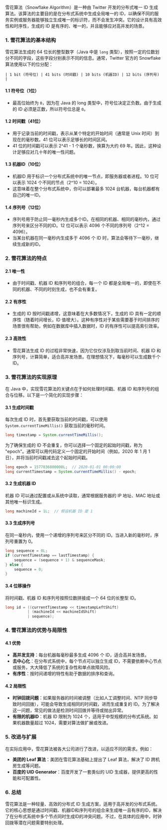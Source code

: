 雪花算法（Snowflake Algorithm）是一种由 Twitter 开发的分布式唯一 ID 生成算法。该算法的主要目的是在分布式系统中生成全局唯一的 ID，以确保不同的服务实例或服务器能够独立生成唯一的标识符，而不会发生冲突。它的设计具有高效性和时序性，生成的 ID 是有序的、唯一的，并且能够应对高并发的场景。

### 1. 雪花算法的基本结构
雪花算法生成的 64 位长的整型数字（Java 中是 `long` 类型），按照一定的位数划分不同的字段，这些字段分别表示不同的信息。通常，Twitter 官方的 Snowflake 算法使用以下的位分配：

```
| 1 bit (符号位) | 41 bits (时间戳) | 10 bits (机器ID) | 12 bits (序列号) |
```

#### 1.1 符号位（1位）
- 最高位始终为 `0`，因为在 Java 的 long 类型中，符号位决定正负数。由于生成的 ID 必须是正数，所以符号位总是 `0`。

#### 1.2 时间戳（41位）
- 用于记录当前的时间戳，表示从某个特定的开始时间（通常是 Unix 时间）到现在的毫秒数。41 位可以表示足够长的时间区间。
- 41 位的时间戳可以表示 2^41 - 1 个毫秒数，换算为大约 69 年。因此，这种设计足够应对几十年的唯一性问题。
  
#### 1.3 机器ID（10位）
- 机器ID 用于标识一个分布式系统中的唯一节点，即服务器或者进程。10 位可以表示 1024 个不同的节点（2^10 = 1024）。
- 这意味着在整个分布式系统中，你可以部署最多 1024 台机器，每台机器都有自己的唯一ID。

#### 1.4 序列号（12位）
- 序列号用于防止同一毫秒内生成多个ID。在相同的机器、相同的毫秒内，通过序列号来区分不同的ID。12 位可以表示 4096 个不同的序列号（2^12 = 4096）。
- 当某台机器在同一毫秒内生成多于 4096 个 ID 时，算法会等待下一毫秒，继续生成新的ID。

### 2. 雪花算法的特点
#### 2.1 唯一性
- 由于时间戳、机器 ID 和序列号的组合，每一个 ID 都是全局唯一的，即使在不同的机器、不同的时刻生成，也不会有重复。

#### 2.2 有序性
- 生成的 ID 按时间戳递增，这意味着在大多数情况下，生成的 ID 具有一定的顺序性（随着时间增长，ID 值增大）。这种有序性对于某些需要基于时间排序的场景很有帮助，例如在数据库中插入数据时，ID 的有序性可以提高索引效率。

#### 2.3 高效性
- 雪花算法生成 ID 的过程非常快速，因为它仅仅涉及到取当前时间、机器 ID 和序列号，计算简单，适合高并发场景。在理想情况下，每毫秒可以生成数千个 ID。

### 3. 雪花算法的实现原理

在 Java 中，实现雪花算法的关键点在于如何处理时间戳、机器 ID 和序列号的组合与位移。以下是一个简化的实现步骤：

#### 3.1 生成时间戳
每次生成 ID 时，首先要获取当前的时间戳，可以使用 `System.currentTimeMillis()` 获取当前的毫秒时间。

```java
long timestamp = System.currentTimeMillis();
```

为了确保生成的 ID 不会重复，你可以选择一个固定的起始时间戳，称为 "epoch"。通常可以用代码定义一个固定的开始时间（例如，2020 年 1 月 1 日），并将当前时间戳减去这个起始时间戳。

```java
long epoch = 1577836800000L;  // 2020-01-01 00:00:00
long currentTimestamp = System.currentTimeMillis() - epoch;
```

#### 3.2 生成机器 ID
机器 ID 可以通过配置或从系统中读取，通常根据服务器的 IP 地址、MAC 地址或其他唯一标识生成。

```java
long machineId = 1L;  // 假设机器 ID 是 1
```

#### 3.3 生成序列号
在同一毫秒内，使用一个递增的序列号来区分不同的 ID。当进入新的毫秒时，序列号重置为 0。

```java
long sequence = 0L;
if (currentTimestamp == lastTimestamp) {
    sequence = (sequence + 1) & sequenceMask;
} else {
    sequence = 0;
}
```

#### 3.4 位移操作
将时间戳、机器 ID 和序列号按照位数拼接成一个 64 位的长整型 ID。

```java
long id = ((currentTimestamp << timestampLeftShift) 
          | (machineId << machineIdShift) 
          | sequence);
```

### 4. 雪花算法的优势与局限性
#### 4.1 优势
- **高并发支持**：每台机器每毫秒最多生成 4096 个 ID，适合高并发场景。
- **去中心化**：在分布式系统中，每个节点可以独立生成 ID，不需要依赖中心节点或服务，大大降低了系统的复杂性和单点故障风险。
- **有序性**：按时间递增的特性有助于数据的排序和查询。

#### 4.2 局限性
- **时钟回拨问题**：如果服务器的时间被调整（比如人工调整时间、NTP 同步导致时间回拨），可能会导致生成相同的时间戳，进而生成重复的 ID。为了解决这一问题，常见的做法是检测时间回拨并等待或抛出异常。
- **有限的机器ID**：机器 ID 限制为 1024 个，适用于中型规模的分布式系统。如果机器数量超过 1024，需要对算法做扩展或改进。
  
### 5. 改进与扩展
在实际应用中，雪花算法被各大公司进行了改进，以适应不同的需求。例如：
- **美团的 Leaf 算法**：美团在雪花算法基础上提出了 Leaf 算法，解决了 ID 跨机房生成等问题。
- **百度的 UID Generator**：百度开发了一套类似的 UID 生成器，提供更高的性能和可配置性。

### 6. 总结
雪花算法是一种轻量、高效的分布式 ID 生成方案，适用于高并发的分布式系统。它的核心思想是通过时间戳、机器ID和序列号的组合来生成唯一且有序的ID，解决了在分布式系统中多个节点同时生成ID的冲突问题。不过，在具体的应用中，时钟回拨等潜在问题需要特别处理。